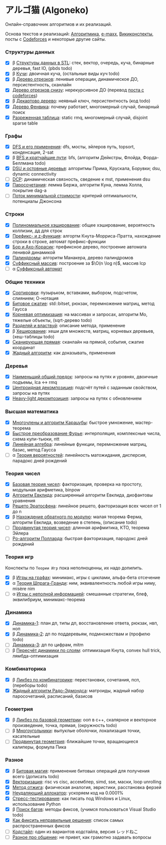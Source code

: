 # アルゴ猫 (Algoneko)

Онлайн-справочник алгоритмов и их реализаций.

Основа текстов и реализаций: [Алгоритмика](https://algorithmica.org), [e-maxx](https://e-maxx.ru/algo), [Викиконспекты](https://neerc.ifmo.ru/wiki/index.php?title=%D0%97%D0%B0%D0%B3%D0%BB%D0%B0%D0%B2%D0%BD%D0%B0%D1%8F_%D1%81%D1%82%D1%80%D0%B0%D0%BD%D0%B8%D1%86%D0%B0), посты с [Codeforces](https://codeforces.com/) и некоторые другие сайты.

### Структуры данных

* [x] β [Структуры данных в STL](stl.html): стек, вектор, очередь, куча, бинарные деревья, fast IO, (pbds todo)
* [x] β [Кучи](heap.html): двоичная куча, (остальные виды куч todo)
* [x] β [Дерево отрезков](st.html): ленивые операции, динамическое ДО, персистентноcть, сканлайн
* [x] [Дерево отрезков снизу](st2.html): нерекурсивное ДО (перевод [поста с codeforces](https://codeforces.com/blog/entry/18051))
* [x] β [Декартово дерево](treap.html): неявный ключ, персистентность (код todo)
* [x] [Дерево Фенвика](fenwick.html): почему работает, многомерный случай, бинарный поиск
* [x] [Разреженная таблица](sparse.html): static rmq, многомерный случай, disjoint sparse table

### Графы

* [x] [DFS и его применения](dfs.html): dfs, мосты, эйлеров путь, topsort, конденсация, 2-sat
* [x] β [BFS и кратчайшие пути](sp.html): bfs, (алгоритм Дейкстры, Флойда, Форда-Беллмана todo)
* [x] [DSU и остовные деревья](mst.html): алгоритмы Прима, Крускала, Борувки; dsu, dynamic connectivity
* [ ] [DCP](dcp.html): динамическая связность, сведение к mst, применения dsu
* [x] [Паросочетания](match.html): лемма Бержа, алгоритм Куна, лемма Холла, покрытие dag-а
* [ ] [Поток минимальной стоимости](mincost-maxflow.html): критерий оптимальности, потенциалы Джонсона

### Строки

* [x] [Полиномиальное хэширование](hash.html): общее хэширование, вероятность коллизии, дд для строк
* [x] [Префикс- и z-функция](str.html): алгортм Кнута-Морриса-Пратта, нахождение строки в строке, автомат префикс-функции
* [x] [Бор и Ахо-Корасик](trie.html): префиксное дерево, построение автомата ленивой динамикой
* [x] [Палиндромы](pal.html): алгоритм Манакера, дерево палиндромов
* [x] [Суффиксный массив](sarr.html): построение за $\O(n \log n)$, массив lcp
* [ ] α [Суффиксный автомат](saut.html)

### Общие техники

* [x] [Сортировки](sort.html): пузырьком, вставками, выбором, подсчетом, слиянием; О-нотация
* [x] [Битовое сжатие](bitset.html): std::bitset, рюкзак, перемножение матриц, метод Гаусса
* [x] [Корневая оптимизация](sqrt.html): на массивах и запросах, алгоритм Мо, тяжелые объекты, (sqrt-дерево todo)
* [x] [Разделяй и властвуй](dc.html): описание метода, применение
* [x] β [Хеширование](hash2.html): хеши для множеств, матриц, корневых деревьев, (хеш-таблицы todo)
* [x] [Сканирующая прямая](sl.html): сканлайн на прямой, события, сжатие координат
* [x] [Жадный алгоритм](gr.html): как доказывать, применения

### Деревья

* [x] [Наименьший общий предок](lca.html): запросы на путях и уровнях, двоичные подъемы, lca $\leftrightarrow$ rmq
* [x] [Центроидная декомпозиция](cd.html): подсчёт путей с заданным свойством, запросы на путях
* [x] [Heavy-light декомпозиция](hld.html): запросы на путях с обновлением

### Высшая математика

* [x] [Многочлены и алгоритм Карацубы](karatsuba.html): быстрое умножение, мастер-теорема
* [x] [Быстрое преобразование Фурье](fft.html): интерполяция, комплексные числа, схема кули-тьюки, ntt
* [x] [Линейная алгебра](linalg.html): линейные функции, перемножение матриц, базис, метод Гаусса
* [ ] α [Теория вероятностей](prob.html): линейность матожидания, дисперсия, парадокс дней рождений

### Теория чисел

* [x] [Базовая теория чисел](nt.html): факторизация, проверка на простоту, модульная арифметика, binpow
* [x] [Алгоритм Евклида](gcd.html): расширенный алгоритм Евклида, диофантовы уравнения
* [x] [Решето Эратосфена](sieve.html): линейное решето, факторизация всех чисел от 1 до n
* [x] β [Нахождение обратного по модулю](rec.html): малая теорема Ферма, алгоритм Евклида, возведение в степень, (описание todo)
* [ ] [Продвинутая теория чисел](ant.html): длинная арифмитика, КТО, теорема Эйлера
* [ ] [Ро-алгоритм Полларда](pollard.html): быстрая факторизация, пародокс дней рождений

### Теория игр

Конспекты по `Теории Игр` пока неполноценны, их надо допилить.

* [x] β [Игры на графах](games.html): минимакс, игры с циклами, альфа-бета отсечение
* [x] α [Теория Шпрага-Гранди](spg.html): ним, эквивалентность любой игры ниму, misère nim
* [ ] α [Игры с неполной информацией](gimp.html): смешанные стратегии, блеф, эквилибриум, минимакс-теорема

### Динамика

* [x] [Динамика-1](d1.html): план дп, типы дп, восстановление ответа, рюкзак, нвп, ноп
* [x] β [Динамика-2](d2.html): дп по поддеревьям, подмножествам и (профилю todo)
* [ ] [Динамика-3](d3.html): дп по цифрам, mitm
* [ ] β [Пересчёт динамики по слоям](do.html): оптимизация Кнута, convex hull trick, лямбда-оптимизация

### Комбинаторика

* [x] β [Ликбез по комбинаторике](c.html): перестановки, сочетания, псп, (переборы todo)
* [x] [Жадный алгоритм Радо-Эдмондса](mat.html): матроиды, жадный набор паросочетаний, расписаний, базисов

### Геометрия

* [x] β [Ликбез по базовой геометрии](g.html): ооп в c++, скалярное и векторное произведение, точка, прямая, (окружность todo)
* [ ] β [Многоугольники](pg.html): выпуклые оболочки, локализация точки, касательные
* [ ] [Продвинутая геометрия](ag.html): ближайшие точки, вращающиеся калиперы, формула Пика

### Разное

* [x] β [Битовая магия](bit.html): применение битовых операций для получения всего (дописать todo)
* [x] [Векторизация](sse.html): risc vs cisc, ассемблер, simd, sse, маски, loop unrolling
* [x] [Метод отжига](anneal.html): физическая аналогия, эвристики, расстановка ферзей
* [x] [Неудаляющий аллокатор](nda.html): ускоряем код на 0.0001%
* [x] [Стресс-тестирование](stress.html): как писать под Windows и Linux, использование Python
* [x] β [Поиск багов](b.html): методы фиксов, (учимся пользоваться Visual Studio todo)
* [x] [Как фиксить неправильные решения](f.html): список самых распространенных фиксов
* [ ] [Кодстайл](cs.html): один из вариантов кодстайла, версия レッドねこ
* [ ] [Разное про общение](q.html): не привет, как грамотно задавать вопросы

